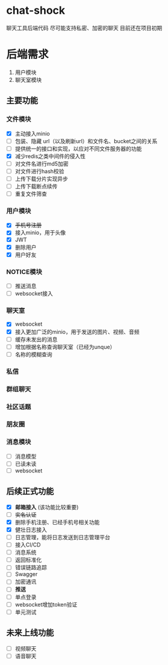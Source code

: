 <!--
 * @Author: xiaozuhui
 * @Date: 2022-12-02 12:22:19
 * @LastEditors: xiaozuhui
 * @LastEditTime: 2023-01-02 00:44:28
 * @Description: 
-->

# chat-shock

聊天工具后端代码
尽可能支持私密、加密的聊天
目前还在项目初期

# 后端需求

1. 用户模块
2. 聊天室模块

## 主要功能

### 文件模块

- [X]  主动接入minio
- [ ]  包装、隐藏 url（以及刷新url）和文件名、bucket之间的关系
- [ ]  提供统一的接口和实现，以应对不同文件服务器的功能
- [X]  减少redis之类中间件的侵入性
- [ ]  对文件名进行md5加密
- [ ]  对文件进行hash校验
- [ ]  上传下载分片实现异步
- [ ]  上传下载断点续传
- [ ]  重复文件筛查

### 用户模块

- [X]  ~~手机号注册~~
- [X]  接入minio，用于头像
- [X]  JWT
- [X]  删除用户
- [X]  用户好友

### NOTICE模块

- [ ]  推送消息
- [ ]  websocket接入

### 聊天室

- [X]  websocket
- [X]  接入更加广泛的minio，用于发送的图片、视频、音频
- [ ]  缓存未发出的消息
- [ ]  增加根据名称查询聊天室（已经为unque）
- [ ]  名称的模糊查询

### 私信

### 群组聊天

### 社区话题

### 朋友圈

### 消息模块

- [ ]  消息模型
- [ ]  已读未读
- [ ]  websocket

## 后续正式功能

- [X]  **邮箱接入** (该功能比较重要)
- [ ]  ~~实名认证~~
- [X]  删除手机注册、已经手机号相关功能
- [X]  健壮日志接入
- [ ]  日志管理，能将日志发送到日志管理平台
- [ ]  接入CI/CD
- [ ]  消息系统
- [ ]  返回标准化
- [ ]  错误链路追踪
- [ ]  Swagger
- [ ]  加密通讯
- [ ]  **推送**
- [ ]  单点登录
- [ ] websocket增加token验证
- [ ] 单元测试

## 未来上线功能

- [ ]  视频聊天
- [ ]  语音聊天
